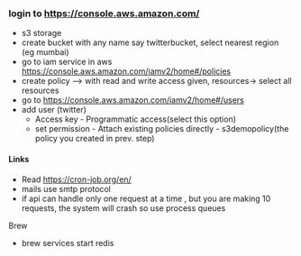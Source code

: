 ### login to https://console.aws.amazon.com/

- s3 storage
- create bucket with any name say twitterbucket, select nearest region (eg mumbai)
- go to iam service in aws https://console.aws.amazon.com/iamv2/home#/policies
- create policy --> with read and write access given, resources-> select all resources
- go to https://console.aws.amazon.com/iamv2/home#/users
- add user (twitter)
  - Access key - Programmatic access(select this option)
  - set permission - Attach existing policies directly - s3demopolicy(the policy you created in prev. step)

#### Links

- Read https://cron-job.org/en/
- mails use smtp protocol
- if api can handle only one request at a time , but you are making 10 requests, the system will crash so use process queues

Brew

- brew services start redis
